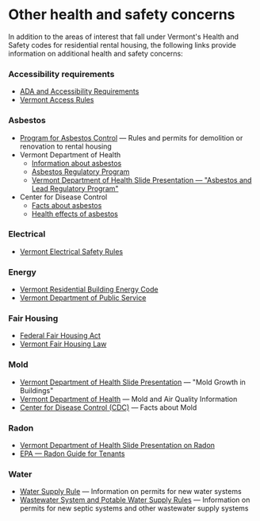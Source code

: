 Other health and safety concerns
================================

In addition to the areas of interest that fall under Vermont's Health and Safety codes for residential rental housing, the following links provide information on additional health and safety concerns:

### Accessibility requirements

*   [ADA and Accessibility Requirements](http://firesafety.vermont.gov/buildingcode/ada)
*   [Vermont Access Rules](http://firesafety.vermont.gov/sites/firesafety/files/files/rules/dfs_rules_accessammended-current.pdf)

### Asbestos

*   [Program for Asbestos Control](http://www.anr.state.vt.us/dec/permit_hb/sheet54.pdf) — Rules and permits for demolition or renovation to rental housing
*   Vermont Department of Health
    *   [Information about asbestos](http://healthvermont.gov/enviro/asbestos/index.aspx)
    *   [Asbestos Regulatory Program](http://healthvermont.gov/enviro/asbestos/asbestosregulatoryprogram.aspx)
    *   [Vermont Department of Health Slide Presentation — "Asbestos and Lead Regulatory Program"](http://healthvermont.gov/local/tho/documents/THO_presentation_ALregprogram_051210.pdf)
*   Center for Disease Control
    *   [Facts about asbestos](http://www.atsdr.cdc.gov/asbestos/more_about_asbestos/what_is_asbestos/)
    *   [Health effects of asbestos](http://www.atsdr.cdc.gov/asbestos/asbestos/health_effects/)

### Electrical

*   [Vermont Electrical Safety Rules](http://firesafety.vermont.gov/sites/firesafety/files/pdf/Electrical%20Safety%20Rules%202011.pdf)

### Energy

*   [Vermont Residential Building Energy Code](http://publicservice.vermont.gov/sites/psd/files/Topics/Energy_Efficiency/RBES/2015%20RBES%20Handbook.pdf)
*   [Vermont Department of Public Service](http://publicservice.vermont.gov/)

### Fair Housing

*   [Federal Fair Housing Act](http://portal.hud.gov/hudportal/HUD?src=/program_offices/fair_housing_equal_opp/FHLaws/yourrights)
*   [Vermont Fair Housing Law](http://legislature.vermont.gov/statutes/chapter/09/139)

### Mold

*   [Vermont Department of Health Slide Presentation](http://healthvermont.gov/local/tho/documents/THOtraining_mold_102009.pdf) — "Mold Growth in Buildings"
*   [Vermont Department of Health](http://healthvermont.gov/enviro/indoor_air/Mold.aspx) — Mold and Air Quality Information
*   [Center for Disease Control (CDC)](http://www.cdc.gov/mold/default.htm) — Facts about Mold

### Radon

*   [Vermont Department of Health Slide Presentation on Radon](http://healthvermont.gov/local/tho/documents/THO_presentation_radon_010610.pdf)
*   [EPA — Radon Guide for Tenants](http://www.epa.gov/radon/pubs/tenants.html)

### Water

*   [Water Supply Rule](http://www.anr.state.vt.us/dec/watersup/wsrule/Vermont_WSR_December_2010.pdf) — Information on permits for new water systems
*   [Wastewater System and Potable Water Supply Rules](http://www.anr.state.vt.us/dec/ww/Rules/OS/2007/FinalWSPWSRuleEffective20070929.pdf) — Information on permits for new septic systems and other wastewater supply systems